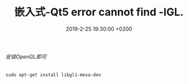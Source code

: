 ﻿---
layout: post
title:  "嵌入式-Qt5 error cannot find -lGL."
date:   2019-2-25 19:30:00 +0200
categories: 嵌入式
---

###### 安装OpenGL即可  
```
sudo apt-get install libgl1-mesa-dev
```    
